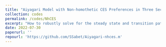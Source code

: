 ```yaml
---
title: "Aiyagari Model with Non-homothetic CES Preferences in Three Sectors: Steady State and Transition"
collection: codes
permalink: /codes/NhCES
excerpt: "How to robustly solve for the steady state and transition paths of an Aiyagari model in continuous-time with non-homothetic CES preferences (as in Lashkari-et-al (2021)) and three sectors? The Matlab code below proposes an algorithm based on a predefined approximation of the marginal utility of expenditure using the so-called Chebyshev technology. Transition path in response to one or several series of MIT shocks can be efficiently solved for using a first-order perturbation of the marginal utility function approximation, along the transition path. The implementation below uses the excellent Chebfun package for Matlab, but a similar implementation is available in Julia upon request."
date: 2022-07-30
paperurl: ''
repourl: 'https://github.com/SSabet/Aiyagari-nhces.m'
---
```

